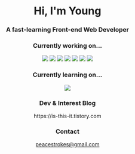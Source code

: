 <h1 align="center">Hi, I'm Young</h1>
<h3 align="center">A fast-learning Front-end Web Developer</h3>

<section align="center">
<h3>Currently working on...</h3>

  <img src="https://img.shields.io/badge/React-61DAFB?style=flat&logo=react&logoColor=white"/> <img src="https://img.shields.io/badge/TypeScript-3178C6?style=flat&logo=typescript&logoColor=white"/> <img src="https://img.shields.io/badge/JavaScript-F7DF1E?style=flat&logo=javascript&logoColor=white"/> <img src="https://img.shields.io/badge/SvelteKit-FF3E00?style=flat&logo=svelte&logoColor=white"/> <img src="https://img.shields.io/badge/TailwindCSS-06B6D4?style=flat&logo=tailwindcss&logoColor=white"/> <img src="https://img.shields.io/badge/styledcomponents-DB7093?style=flat&logo=styled-components&logoColor=white"/> <img src="https://img.shields.io/badge/Sass-CC6699?style=flat&logo=sass&logoColor=white"/>


  <h3>Currently learning on...</h3> 
   <img src="https://img.shields.io/badge/Next.js-000000?style=flat&logo=next.js&logoColor=white"/>

  <h3>Dev & Interest Blog</h3>
  https://is-this-it.tistory.com

  <h3>Contact</h3> 
  <a rel="external" target="_blank" href="mailto:peacestrokes@gmail.com">peacestrokes@gmail.com</a>
</section>

<!--
**CityHopper/CityHopper** is a ✨ _special_ ✨ repository because its `README.md` (this file) appears on your GitHub profile.

Here are some ideas to get you started:

- 🔭 I’m currently working on ...
- 🌱 I’m currently learning ...
- 👯 I’m looking to collaborate on ...
- 🤔 I’m looking for help with ...
- 💬 Ask me about ...
- 📫 How to reach me: ...
- 😄 Pronouns: ...
- ⚡ Fun fact: ...
-->
